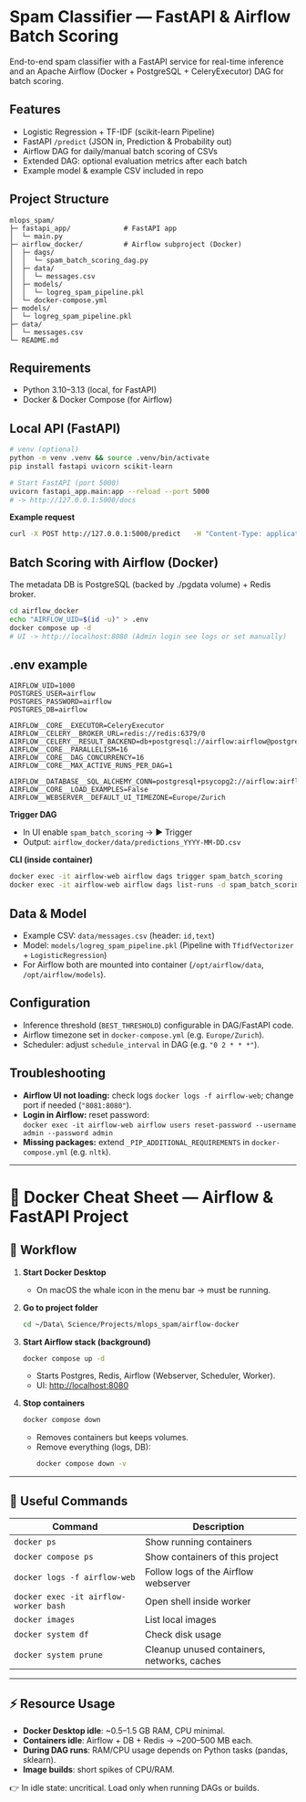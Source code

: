 # Spam Classifier — FastAPI & Airflow Batch Scoring

End-to-end spam classifier with a FastAPI service for real-time inference and an Apache Airflow (Docker + PostgreSQL + CeleryExecutor) DAG for batch scoring.

## Features
- Logistic Regression + TF-IDF (scikit-learn Pipeline)
- FastAPI `/predict` (JSON in, Prediction & Probability out)
- Airflow DAG for daily/manual batch scoring of CSVs
- Extended DAG: optional evaluation metrics after each batch
- Example model & example CSV included in repo

## Project Structure
```
mlops_spam/
├─ fastapi_app/             # FastAPI app
│  └─ main.py
├─ airflow_docker/          # Airflow subproject (Docker)
│  ├─ dags/
│  │  └─ spam_batch_scoring_dag.py
│  ├─ data/
│  │  └─ messages.csv
│  ├─ models/
│  │  └─ logreg_spam_pipeline.pkl
│  └─ docker-compose.yml
├─ models/
│  └─ logreg_spam_pipeline.pkl
├─ data/
│  └─ messages.csv
└─ README.md
```

## Requirements
- Python 3.10–3.13 (local, for FastAPI)
- Docker & Docker Compose (for Airflow)

## Local API (FastAPI)
```bash
# venv (optional)
python -m venv .venv && source .venv/bin/activate
pip install fastapi uvicorn scikit-learn

# Start FastAPI (port 5000)
uvicorn fastapi_app.main:app --reload --port 5000
# -> http://127.0.0.1:5000/docs
```

**Example request**
```bash
curl -X POST http://127.0.0.1:5000/predict   -H "Content-Type: application/json"   -d '{"text":"Win a FREE prize now!!!"}'
```

## Batch Scoring with Airflow (Docker)
The metadata DB is PostgreSQL (backed by ./pgdata volume) + Redis broker.
```bash
cd airflow_docker
echo "AIRFLOW_UID=$(id -u)" > .env
docker compose up -d
# UI -> http://localhost:8080 (Admin login see logs or set manually)
```

## .env example
```
AIRFLOW_UID=1000
POSTGRES_USER=airflow
POSTGRES_PASSWORD=airflow
POSTGRES_DB=airflow

AIRFLOW__CORE__EXECUTOR=CeleryExecutor
AIRFLOW__CELERY__BROKER_URL=redis://redis:6379/0
AIRFLOW__CELERY__RESULT_BACKEND=db+postgresql://airflow:airflow@postgres/airflow
AIRFLOW__CORE__PARALLELISM=16
AIRFLOW__CORE__DAG_CONCURRENCY=16
AIRFLOW__CORE__MAX_ACTIVE_RUNS_PER_DAG=1

AIRFLOW__DATABASE__SQL_ALCHEMY_CONN=postgresql+psycopg2://airflow:airflow@postgres/airflow
AIRFLOW__CORE__LOAD_EXAMPLES=False
AIRFLOW__WEBSERVER__DEFAULT_UI_TIMEZONE=Europe/Zurich
```

**Trigger DAG**
- In UI enable `spam_batch_scoring` → ▶️ Trigger
- Output: `airflow_docker/data/predictions_YYYY-MM-DD.csv`

**CLI (inside container)**
```bash
docker exec -it airflow-web airflow dags trigger spam_batch_scoring
docker exec -it airflow-web airflow dags list-runs -d spam_batch_scoring
```

## Data & Model
- Example CSV: `data/messages.csv` (header: `id,text`)
- Model: `models/logreg_spam_pipeline.pkl` (Pipeline with `TfidfVectorizer` + `LogisticRegression`)
- For Airflow both are mounted into container (`/opt/airflow/data`, `/opt/airflow/models`).

## Configuration
- Inference threshold (`BEST_THRESHOLD`) configurable in DAG/FastAPI code.
- Airflow timezone set in `docker-compose.yml` (e.g. `Europe/Zurich`).
- Scheduler: adjust `schedule_interval` in DAG (e.g. `"0 2 * * *"`).

## Troubleshooting
- **Airflow UI not loading:** check logs `docker logs -f airflow-web`; change port if needed (`"8081:8080"`).
- **Login in Airflow:** reset password:  
  `docker exec -it airflow-web airflow users reset-password --username admin --password admin`
- **Missing packages:** extend `_PIP_ADDITIONAL_REQUIREMENTS` in `docker-compose.yml` (e.g. `nltk`).

---

# 🐳 Docker Cheat Sheet — Airflow & FastAPI Project

## 🚀 Workflow

1. **Start Docker Desktop**  
   - On macOS the whale icon in the menu bar → must be running.

2. **Go to project folder**  
   ```bash
   cd ~/Data\ Science/Projects/mlops_spam/airflow-docker
   ```

3. **Start Airflow stack (background)**  
   ```bash
   docker compose up -d
   ```
   - Starts Postgres, Redis, Airflow (Webserver, Scheduler, Worker).  
   - UI: [http://localhost:8080](http://localhost:8080)

4. **Stop containers**  
   ```bash
   docker compose down
   ```
   - Removes containers but keeps volumes.  
   - Remove everything (logs, DB):  
     ```bash
     docker compose down -v
     ```

---

## 🔑 Useful Commands

| Command | Description |
|---------|-------------|
| `docker ps` | Show running containers |
| `docker compose ps` | Show containers of this project |
| `docker logs -f airflow-web` | Follow logs of the Airflow webserver |
| `docker exec -it airflow-worker bash` | Open shell inside worker |
| `docker images` | List local images |
| `docker system df` | Check disk usage |
| `docker system prune` | Cleanup unused containers, networks, caches |

---

## ⚡ Resource Usage

- **Docker Desktop idle**: ~0.5–1.5 GB RAM, CPU minimal.  
- **Containers idle**: Airflow + DB + Redis → ~200–500 MB each.  
- **During DAG runs**: RAM/CPU usage depends on Python tasks (pandas, sklearn).  
- **Image builds**: short spikes of CPU/RAM.  

👉 In idle state: uncritical. Load only when running DAGs or builds.
